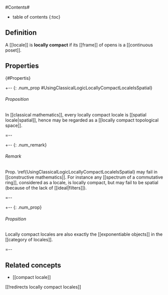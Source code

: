 
#Contents#
* table of contents
{:toc}

## Definition

A [[locale]] is **locally compact** if its [[frame]] of opens is a [[continuous poset]].


## Properties
 {#Propertis}


+-- {: .num_prop #UsingClassicalLogicLocallyCompactLocaleIsSpatial}
###### Proposition

In [[classical mathematics]], every locally compact locale is [[spatial locale|spatial]], hence may be regarded as a [[locally compact topological space]]. 

=--

+-- {: .num_remark}
###### Remark

Prop. \ref{UsingClassicalLogicLocallyCompactLocaleIsSpatial} may fail in [[constructive mathematics]]. For instance any [[spectrum of a commutative ring]], considered as a locale, is locally compact, but may fail to be spatial (because of the lack of [[ideal|filters]]).

=--

+-- {: .num_prop}
###### Propsition

Locally compact locales are also exactly the [[exponentiable objects]] in the [[category of locales]].

=--

## Related concepts

* [[compact locale]]

[[!redirects locally compact locales]]